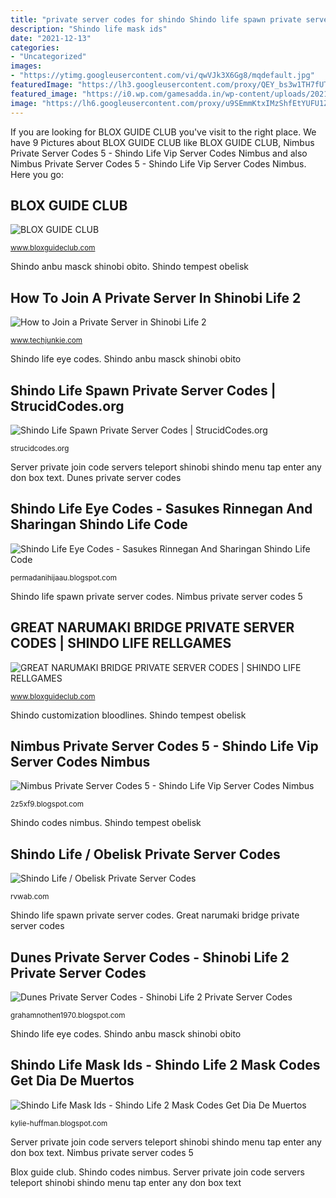 ```yaml
---
title: "private server codes for shindo Shindo life spawn private server codes"
description: "Shindo life mask ids"
date: "2021-12-13"
categories:
- "Uncategorized"
images:
- "https://ytimg.googleusercontent.com/vi/qwVJk3X6Gg8/mqdefault.jpg"
featuredImage: "https://lh3.googleusercontent.com/proxy/QEY_bs3w1TH7fUT0kkkXZSRNtaOWPm15YTMsqbsN1WEpIqNL02e3qj2jJ2OHULEvpYL4LnfhGH39Z0iAtOL8xyO11iExTCcJwnz2mHWuMUiNpLtnEmUnzO2KOaOmR_63Nd0=w1200-h630-p-k-no-nu"
featured_image: "https://i0.wp.com/gamesadda.in/wp-content/uploads/2021/05/Shindo-Life-Bloodlines-Tier-list-1280x720.jpg"
image: "https://lh6.googleusercontent.com/proxy/u9SEmmKtxIMzShfEtYUFU1ZoEO4Y5aCVsS7aD9Ev9uLUyPiFBNDbHkyJQy8zD03fsI0SmK56jLfZNOEDPTD6CofXVpA=w1200-h630-n-k-no-nu"
---
```


If you are looking for BLOX GUIDE CLUB you've visit to the right place. We have 9 Pictures about BLOX GUIDE CLUB like BLOX GUIDE CLUB, Nimbus Private Server Codes 5 - Shindo Life Vip Server Codes Nimbus and also Nimbus Private Server Codes 5 - Shindo Life Vip Server Codes Nimbus. Here you go:

## BLOX GUIDE CLUB

![BLOX GUIDE CLUB](https://lh6.googleusercontent.com/proxy/iZQOMSu7MjwX6ammqR88eLoEOdbuU5fg4w6El2yWILfEdLyw2wuzdOBteXNOsk8IuVedUHEY_c6_sALTLf1mUCNyWo0=w1200-h630-n-k-no-nu "Nimbus private server codes 5")

<small>www.bloxguideclub.com</small>

Shindo anbu masck shinobi obito. Shindo tempest obelisk

## How To Join A Private Server In Shinobi Life 2

![How to Join a Private Server in Shinobi Life 2](https://i0.wp.com/www.techjunkie.com/wp-content/uploads/2020/12/13-1.png?resize=690%2C388&amp;ssl=1 "Shindo customization bloodlines")

<small>www.techjunkie.com</small>

Shindo life eye codes. Shindo anbu masck shinobi obito

## Shindo Life Spawn Private Server Codes | StrucidCodes.org

![Shindo Life Spawn Private Server Codes | StrucidCodes.org](https://i.ytimg.com/vi/2tOBukde8ms/hqdefault.jpg "Nimbus private server codes 5")

<small>strucidcodes.org</small>

Server private join code servers teleport shinobi shindo menu tap enter any don box text. Dunes private server codes

## Shindo Life Eye Codes - Sasukes Rinnegan And Sharingan Shindo Life Code

![Shindo Life Eye Codes - Sasukes Rinnegan And Sharingan Shindo Life Code](https://i0.wp.com/gamesadda.in/wp-content/uploads/2021/05/Shindo-Life-Bloodlines-Tier-list-1280x720.jpg "Server private join code servers teleport shinobi shindo menu tap enter any don box text")

<small>permadanihijaau.blogspot.com</small>

Shindo life spawn private server codes. Nimbus private server codes 5

## GREAT NARUMAKI BRIDGE PRIVATE SERVER CODES | SHINDO LIFE RELLGAMES

![GREAT NARUMAKI BRIDGE PRIVATE SERVER CODES | SHINDO LIFE RELLGAMES](https://lh6.googleusercontent.com/proxy/u9SEmmKtxIMzShfEtYUFU1ZoEO4Y5aCVsS7aD9Ev9uLUyPiFBNDbHkyJQy8zD03fsI0SmK56jLfZNOEDPTD6CofXVpA=w1200-h630-n-k-no-nu "Shindo life / obelisk private server codes")

<small>www.bloxguideclub.com</small>

Shindo customization bloodlines. Shindo tempest obelisk

## Nimbus Private Server Codes 5 - Shindo Life Vip Server Codes Nimbus

![Nimbus Private Server Codes 5 - Shindo Life Vip Server Codes Nimbus](https://lh3.googleusercontent.com/proxy/tHL3d2qzOblr81zDb5RcA1M0LTS3flXBFcNWuQemTIkYVlgwdi-iTYH5lfqu-sDAf7xDE7UqeyF2bqVN9OgdTg8pyTdHHtUkgG6PHN1L_3WDcA=w1200-h630-p-k-no-nu "How to join a private server in shinobi life 2")

<small>2z5xf9.blogspot.com</small>

Shindo codes nimbus. Shindo tempest obelisk

## Shindo Life / Obelisk Private Server Codes

![Shindo Life / Obelisk Private Server Codes](https://ytimg.googleusercontent.com/vi/qwVJk3X6Gg8/mqdefault.jpg "Shindo life / obelisk private server codes")

<small>rvwab.com</small>

Shindo life spawn private server codes. Great narumaki bridge private server codes

## Dunes Private Server Codes - Shinobi Life 2 Private Server Codes

![Dunes Private Server Codes - Shinobi Life 2 Private Server Codes](https://lh3.googleusercontent.com/proxy/QEY_bs3w1TH7fUT0kkkXZSRNtaOWPm15YTMsqbsN1WEpIqNL02e3qj2jJ2OHULEvpYL4LnfhGH39Z0iAtOL8xyO11iExTCcJwnz2mHWuMUiNpLtnEmUnzO2KOaOmR_63Nd0=w1200-h630-p-k-no-nu "Dunes private server codes")

<small>grahamnothen1970.blogspot.com</small>

Shindo life eye codes. Shindo anbu masck shinobi obito

## Shindo Life Mask Ids - Shindo Life 2 Mask Codes Get Dia De Muertos

![Shindo Life Mask Ids - Shindo Life 2 Mask Codes Get Dia De Muertos](https://lh6.googleusercontent.com/proxy/RlKdqQ6pCHbgn46wo-cbCaHJFQPZ3KZOwMyR6Nvz9uDYx75nt9tD4eYGtC6ibM5MsZH5ku1g5z2zQSLA2olbLXBQskAA2dKS0g5TXyP2ivBybmdPOJv4vhyfwW-BYMOfYxpgA69atUmYkw=w1200-h630-p-k-no-nu "Great narumaki bridge private server codes")

<small>kylie-huffman.blogspot.com</small>

Server private join code servers teleport shinobi shindo menu tap enter any don box text. Nimbus private server codes 5

Blox guide club. Shindo codes nimbus. Server private join code servers teleport shinobi shindo menu tap enter any don box text
